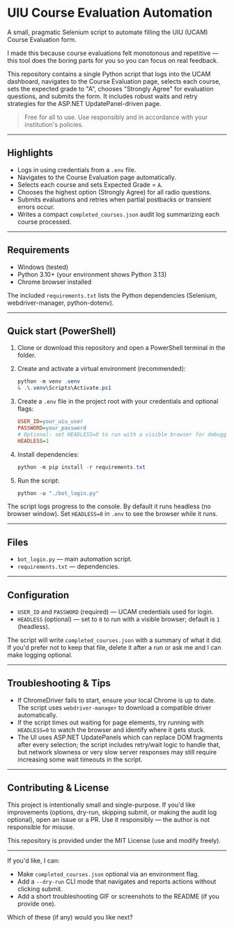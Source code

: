 # UIU Course Evaluation Automation

A small, pragmatic Selenium script to automate filling the UIU (UCAM) Course Evaluation form.

I made this because course evaluations felt monotonous and repetitive — this tool does the boring parts for you so you can focus on real feedback.

This repository contains a single Python script that logs into the UCAM dashboard, navigates to the Course Evaluation page, selects each course, sets the expected grade to "A", chooses "Strongly Agree" for evaluation questions, and submits the form. It includes robust waits and retry strategies for the ASP.NET UpdatePanel-driven page.

> Free for all to use. Use responsibly and in accordance with your institution's policies.

---

## Highlights

- Logs in using credentials from a `.env` file.
- Navigates to the Course Evaluation page automatically.
- Selects each course and sets Expected Grade = `A`.
- Chooses the highest option (Strongly Agree) for all radio questions.
- Submits evaluations and retries when partial postbacks or transient errors occur.
- Writes a compact `completed_courses.json` audit log summarizing each course processed.

---

## Requirements

- Windows (tested)
- Python 3.10+ (your environment shows Python 3.13)
- Chrome browser installed

The included `requirements.txt` lists the Python dependencies (Selenium, webdriver-manager, python-dotenv).

---

## Quick start (PowerShell)

1. Clone or download this repository and open a PowerShell terminal in the folder.

2. Create and activate a virtual environment (recommended):

    ```powershell
    python -m venv .venv
    & .\.venv\Scripts\Activate.ps1
    ```

3. Create a `.env` file in the project root with your credentials and optional flags:

    ```ini
    USER_ID=your_uiu_user
    PASSWORD=your_password
    # Optional: set HEADLESS=0 to run with a visible browser for debugging
    HEADLESS=1
    ```

4. Install dependencies:

    ```powershell
    python -m pip install -r requirements.txt
    ```

5. Run the script:

    ```powershell
    python -u "./bot_login.py"
    ```

The script logs progress to the console. By default it runs headless (no browser window). Set `HEADLESS=0` in `.env` to see the browser while it runs.

---

## Files

- `bot_login.py` — main automation script.
- `requirements.txt` — dependencies.

---

## Configuration

- `USER_ID` and `PASSWORD` (required) — UCAM credentials used for login.
- `HEADLESS` (optional) — set to `0` to run with a visible browser; default is `1` (headless).

The script will write `completed_courses.json` with a summary of what it did. If you'd prefer not to keep that file, delete it after a run or ask me and I can make logging optional.

---

## Troubleshooting & Tips

- If ChromeDriver fails to start, ensure your local Chrome is up to date. The script uses `webdriver-manager` to download a compatible driver automatically.
- If the script times out waiting for page elements, try running with `HEADLESS=0` to watch the browser and identify where it gets stuck.
- The UI uses ASP.NET UpdatePanels which can replace DOM fragments after every selection; the script includes retry/wait logic to handle that, but network slowness or very slow server responses may still require increasing some wait timeouts in the script.

---

## Contributing & License

This project is intentionally small and single-purpose. If you'd like improvements (options, dry-run, skipping submit, or making the audit log optional), open an issue or a PR. Use it responsibly — the author is not responsible for misuse.

This repository is provided under the MIT License (use and modify freely).

---

If you'd like, I can:

- Make `completed_courses.json` optional via an environment flag.
- Add a `--dry-run` CLI mode that navigates and reports actions without clicking submit.
- Add a short troubleshooting GIF or screenshots to the README (if you provide one).

Which of these (if any) would you like next?
